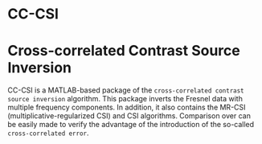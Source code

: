 # CC-CSI

Cross-correlated Contrast Source Inversion 
==========================================

CC-CSI is a MATLAB-based package of the `cross-correlated contrast source inversion` algorithm. This package inverts the Fresnel data with multiple frequency components. In addition, it also contains the MR-CSI (multiplicative-regularized CSI) and CSI algorithms. Comparison over can be easily made to verify the advantage of the introduction of the so-called `cross-correlated error`.    



